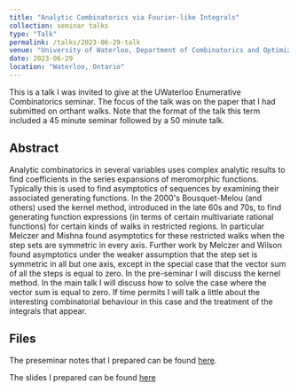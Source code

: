 ```yaml
---
title: "Analytic Combinatorics via Fourier-like Integrals"
collection: seminar talks
type: "Talk"
permalink: /talks/2023-06-29-talk
venue: "University of Waterloo, Department of Combinatorics and Optimization"
date: 2023-06-29
location: "Waterloo, Ontario"
---
```


This is a talk I was invited to give at the UWaterloo Enumerative Combinatorics seminar. The focus of the talk was on the paper that I had submitted on orthant walks. Note that the format of the talk this term included a 45 minute seminar followed by a 50 minute talk.

Abstract
-----

Analytic combinatorics in several variables uses complex
analytic results to find coefficients in the series expansions of
meromorphic functions. Typically this is used to find asymptotics of
sequences by examining their associated generating functions. In the
2000's Bousquet-Melou (and others) used the kernel method, introduced in
the late 60s and 70s, to find generating function expressions (in terms
of certain multivariate rational functions) for certain kinds of walks
in restricted regions. In particular Melczer and Mishna found
asymptotics for these restricted walks when the step sets are symmetric
in every axis. Further work by Melczer and Wilson found asymptotics
under the weaker assumption that the step set is symmetric in all but
one axis, except in the special case that the vector sum of all the
steps is equal to zero. In the pre-seminar I will discuss the kernel
method. In the main talk I will discuss how to solve the case where the
vector sum is equal to zero. If time permits I will talk a little about
the interesting combinatorial behaviour in this case and the treatment
of the integrals that appear.

Files
-----
The preseminar notes that I prepared can be found [here](/files/2023-06-29-talk-preseminar.pdf).

The slides I prepared can be found [here](/files/2023-06-29-talk-slides.pdf)
